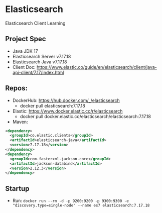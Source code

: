 # Elasticsearch
 Elasticsearch Client Learning

## Project Spec
* Java JDK 17
* Elasticsearch Server v7.17.18
* Elasticsearch Java v7.17.18
* Client Doc: https://www.elastic.co/guide/en/elasticsearch/client/java-api-client/7.17/index.html

## Repos:
* DockerHub: https://hub.docker.com/_/elasticsearch
  * docker pull elasticsearch:7.17.18
* Elastic: https://www.docker.elastic.co/r/elasticsearch
  * docker pull docker.elastic.co/elasticsearch/elasticsearch:7.17.18
* Maven:
```xml
<dependency>
  <groupId>co.elastic.clients</groupId>
  <artifactId>elasticsearch-java</artifactId>
  <version>7.17.18</version>
</dependency>
<dependency>
  <groupId>com.fasterxml.jackson.core</groupId>
  <artifactId>jackson-databind</artifactId>
  <version>2.12.3</version>
</dependency>
```
## Startup
* Run: `docker run --rm -d -p 9200:9200 -p 9300:9300 -e "discovery.type=single-node" --name es7 elasticsearch:7.17.18`
